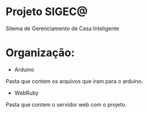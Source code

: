 # Projeto SIGEC@

Sitema de Gerenciamento de Casa Inteligente

# Organização:
- Arduino

Pasta que contem os arquivos que iram para o arduino.

- WebRuby

Pasta que contem o servidor web com o projeto.